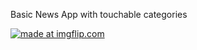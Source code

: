 Basic News App with touchable categories

<a href="https://imgflip.com/gif/3c1pm7"><img src="https://i.imgflip.com/3c1pm7.gif" title="made at imgflip.com"/></a>
